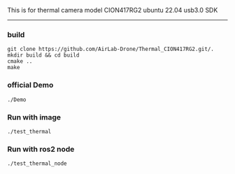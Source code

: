 
This is for thermal camera model CION417RG2
ubuntu 22.04 usb3.0 SDK

----

### build
```
git clone https://github.com/AirLab-Drone/Thermal_CION417RG2.git/.
mkdir build && cd build
cmake ..
make
```

### official Demo
```
./Demo
```


### Run with image
```
./test_thermal
```

### Run with ros2 node
```
./test_thermal_node
```